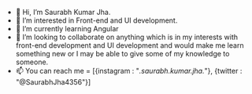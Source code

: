 - 👋 Hi, I’m Saurabh Kumar Jha.
- 👀 I’m interested in Front-end and UI development. 
- 🌱 I’m currently learning Angular 
- 💞️ I’m looking to collaborate on anything which is in my interests with front-end development and UI development and would make me learn something new or I may be able to give some of my knowledge to someone.
- 📫 You can reach me = [{instagram : "_.saurabh.kumar.jha._"},
{twitter : "@SaurabhJha4356"}]
 
<!---
I am a software engineer intern currently working with amantya technologies for front end development and learning git and many thing along with it like I am doing UI and UX also 
and want to learn as much as possible under the guidance of my superb mentor who is filled with so much knowledge to offer. I am so grateful to amantya technologies for providing me
the opportunity to create my career with their prestigious and highly cultured organisation. Really enjoying my work which is offering me to learn and grow and would be uploading my
projects which are to my personal only here as a public repository and had to learn git also for the company purposes. Thank you, have a good day.
--->
